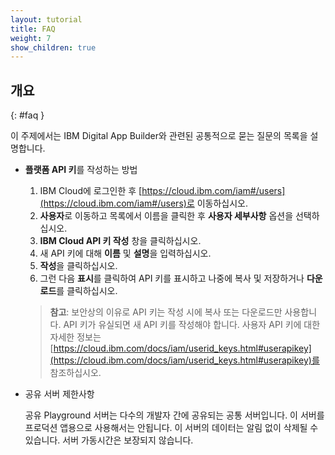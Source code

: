 ```yaml
---
layout: tutorial
title: FAQ
weight: 7
show_children: true
---
```

<!-- NLS_CHARSET=UTF-8 -->
## 개요
{: #faq }

이 주제에서는 IBM Digital App Builder와 관련된 공통적으로 묻는 질문의 목록을 설명합니다.

* **플랫폼 API 키**를 작성하는 방법

    1. IBM Cloud에 로그인한 후 [https://cloud.ibm.com/iam#/users](https://cloud.ibm.com/iam#/users)로 이동하십시오.
    2. **사용자**로 이동하고 목록에서 이름을 클릭한 후 **사용자 세부사항** 옵션을 선택하십시오.
    3. **IBM Cloud API 키 작성** 창을 클릭하십시오.
    3. 새 API 키에 대해 **이름** 및 **설명**을 입력하십시오.
    4. **작성**을 클릭하십시오.
    4. 그런 다음 **표시**를 클릭하여 API 키를 표시하고 나중에 복사 및 저장하거나 **다운로드**를 클릭하십시오.

    >**참고**: 보안상의 이유로 API 키는 작성 시에 복사 또는 다운로드만 사용합니다. API 키가 유실되면 새 API 키를 작성해야 합니다. 사용자 API 키에 대한 자세한 정보는 [https://cloud.ibm.com/docs/iam/userid_keys.html#userapikey](https://cloud.ibm.com/docs/iam/userid_keys.html#userapikey)를 참조하십시오.

* 공유 서버 제한사항

    공유 Playground 서버는 다수의 개발자 간에 공유되는 공통 서버입니다. 이 서버를 프로덕션 앱용으로 사용해서는 안됩니다. 이 서버의 데이터는 알림 없이 삭제될 수 있습니다. 서버 가동시간은 보장되지 않습니다.

